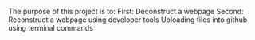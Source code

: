 The purpose of this project is to:
First: Deconstruct a webpage
Second: Reconstruct a webpage using developer tools
Uploading files into github using terminal commands